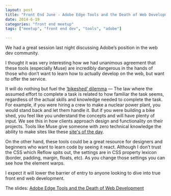 ```yaml
---
layout: post
title: "Front End June - Adobe Edge Tools and the Death of Web Development"
date: 2014-6-19
categories: "front end meetup"
tags: ["meetup", "front end dev", "tools", "adobe"]

---
```


We had a great session last night discussing Adobe’s position in the web dev community.

I thought it was very interesting how we had unanimous agreement that these tools (especially Muse) are incredibly dangerous in the hands of those who don’t want to learn how to actually develop on the web, but want to offer the service. 

It will do nothing but fuel the [‘bikeshed’ dilemma](http://en.wikipedia.org/wiki/Parkinson's_law_of_triviality) &mdash; The law where the assumed effort to complete a task is related to how familiar the task seems, regardless of the actual skills and knowledge needed to complete the task. For example, if you were hiring a crew to make a nuclear power plant, you would stand back and let them handle it. But if you were building a bike shed, you feel like you understand the concepts and will have plenty of input. We see this in how clients approach design and functionality on their projects. Tools like Muse give someone with zero technical knowledge the ability to make sites like these [site's of the day](http://muse.adobe.com/site-of-the-day).

On the other hand, these tools could be a great resource for designers and beginners who want to learn code by seeing it react. Although I don’t trust the CSS which Reflow spits out, the settings are in CSS property lexicon (border, padding, margin, floats, etc). As you change those settings you can see how the element warps. 

I expect it will lower the barrier of entry to anyone looking to dive into true front end web development.

The slides: [Adobe Edge Tools and the Death of Web Development](http://azanebrain.github.io/slides-adobeedge)